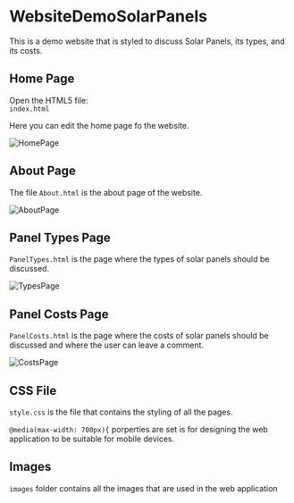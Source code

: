 # WebsiteDemoSolarPanels

This is a demo website that is styled to discuss Solar Panels, its types, and its costs.

## Home Page

Open the HTML5 file: <br>
`index.html` <br>

Here you can edit the home page fo the website. <br>

![HomePage](https://user-images.githubusercontent.com/108863344/194589621-96f4734b-e256-4f15-ad4b-e3d30fce7fcd.png) <br>


## About Page
The file `About.html` is the about page of the website. <br>

![AboutPage](https://user-images.githubusercontent.com/108863344/194591036-2830dacb-107e-492c-9096-cd294cd155a7.png) <br>



## Panel Types Page

`PanelTypes.html` is the page where the types of solar panels should be discussed. <br>

![TypesPage](https://user-images.githubusercontent.com/108863344/194591324-9eda4ab3-1ff2-491d-801d-fe3ff7c58d2e.png) <br>



## Panel Costs Page

`PanelCosts.html` is the page where the costs of solar panels should be discussed and where the user can leave a comment. <br>

![CostsPage](https://user-images.githubusercontent.com/108863344/194591392-74b61456-b3cc-480f-bba0-63081ef5350b.png) <br>

## CSS File

`style.css` is the file that contains the styling of all the pages. <br>

`@media(max-width: 700px){` porperties are set is for designing the web application to be suitable for mobile devices.


## Images

`images` folder contains all the images that are used in the web application <br>

